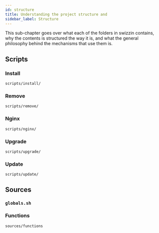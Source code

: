 ```yaml
---
id: structure
title: Understanding the project structure and 
sidebar_label: Structure
---
```


This sub-chapter goes over what each of the folders in swizzin contains, why the contents is structured the way it is, and what the general philosophy behind the mechanisms that use them is. 

## Scripts


### Install
`scripts/install/`

### Remove
`scripts/remove/`

### Nginx
`scripts/nginx/`

### Upgrade
`scripts/upgrade/`

### Update
`scripts/update/`


## Sources

### `globals.sh`

### Functions
`sources/functions`


